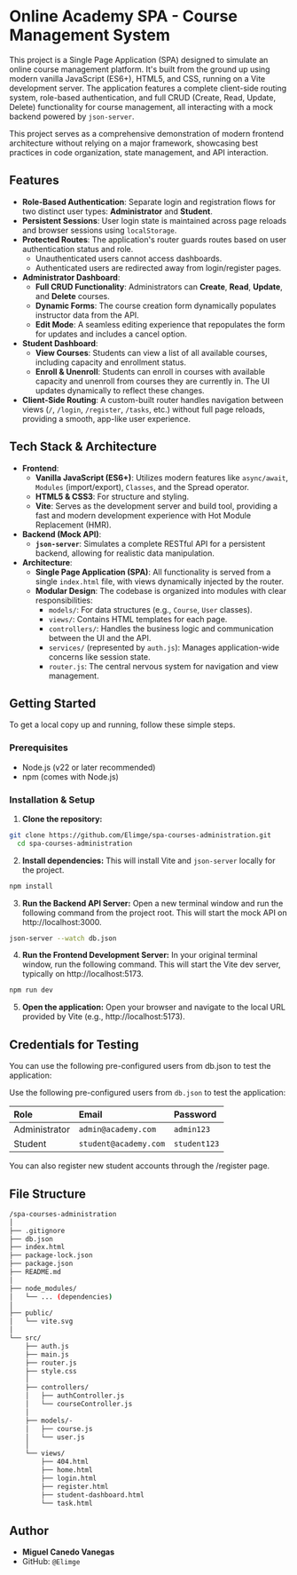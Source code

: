 # Online Academy SPA - Course Management System

This project is a Single Page Application (SPA) designed to simulate an online course management platform. It's built from the ground up using modern vanilla JavaScript (ES6+), HTML5, and CSS, running on a Vite development server. The application features a complete client-side routing system, role-based authentication, and full CRUD (Create, Read, Update, Delete) functionality for course management, all interacting with a mock backend powered by `json-server`.

This project serves as a comprehensive demonstration of modern frontend architecture without relying on a major framework, showcasing best practices in code organization, state management, and API interaction.

## Features

- **Role-Based Authentication**: Separate login and registration flows for two distinct user types: **Administrator** and **Student**.
- **Persistent Sessions**: User login state is maintained across page reloads and browser sessions using `localStorage`.
- **Protected Routes**: The application's router guards routes based on user authentication status and role.
  - Unauthenticated users cannot access dashboards.
  - Authenticated users are redirected away from login/register pages.
- **Administrator Dashboard**:
  - **Full CRUD Functionality**: Administrators can **Create**, **Read**, **Update**, and **Delete** courses.
  - **Dynamic Forms**: The course creation form dynamically populates instructor data from the API.
  - **Edit Mode**: A seamless editing experience that repopulates the form for updates and includes a cancel option.
- **Student Dashboard**:
  - **View Courses**: Students can view a list of all available courses, including capacity and enrollment status.
  - **Enroll & Unenroll**: Students can enroll in courses with available capacity and unenroll from courses they are currently in. The UI updates dynamically to reflect these changes.
- **Client-Side Routing**: A custom-built router handles navigation between views (`/`, `/login`, `/register`, `/tasks`, etc.) without full page reloads, providing a smooth, app-like user experience.

## Tech Stack & Architecture

- **Frontend**:
  - **Vanilla JavaScript (ES6+)**: Utilizes modern features like `async/await`, `Modules` (import/export), `Classes`, and the Spread operator.
  - **HTML5 & CSS3**: For structure and styling.
  - **Vite**: Serves as the development server and build tool, providing a fast and modern development experience with Hot Module Replacement (HMR).
- **Backend (Mock API)**:
  - **`json-server`**: Simulates a complete RESTful API for a persistent backend, allowing for realistic data manipulation.
- **Architecture**:
  - **Single Page Application (SPA)**: All functionality is served from a single `index.html` file, with views dynamically injected by the router.
  - **Modular Design**: The codebase is organized into modules with clear responsibilities:
    - `models/`: For data structures (e.g., `Course`, `User` classes).
    - `views/`: Contains HTML templates for each page.
    - `controllers/`: Handles the business logic and communication between the UI and the API.
    - `services/` (represented by `auth.js`): Manages application-wide concerns like session state.
    - `router.js`: The central nervous system for navigation and view management.

## Getting Started

To get a local copy up and running, follow these simple steps.

### Prerequisites

- Node.js (v22 or later recommended)
- npm (comes with Node.js)


### Installation & Setup

1.  **Clone the repository:**
  ```bash
  git clone https://github.com/Elimge/spa-courses-administration.git
    cd spa-courses-administration
  ```


2.  **Install dependencies:**
 This will install Vite and `json-server` locally for the project.
  ```bash
  npm install
  ```

3. **Run the Backend API Server:**
Open a new terminal window and run the following command from the project root. This will start the mock API on http://localhost:3000.
  ```bash
  json-server --watch db.json
  ```

4. **Run the Frontend Development Server:**
In your original terminal window, run the following command. This will start the Vite dev server, typically on http://localhost:5173.
  ```bash
  npm run dev
  ```

5. **Open the application:**
Open your browser and navigate to the local URL provided by Vite (e.g., http://localhost:5173).

## Credentials for Testing

You can use the following pre-configured users from db.json to test the application:

Use the following pre-configured users from `db.json` to test the application:

| Role          | Email                 | Password   |
| :------------ | :-------------------- | :--------- |
| Administrator | `admin@academy.com`   | `admin123` |
| Student       | `student@academy.com` | `student123` |

You can also register new student accounts through the /register page.

## File Structure
``` bash
/spa-courses-administration
│
├── .gitignore
├── db.json
├── index.html
├── package-lock.json
├── package.json
├── README.md
│
├── node_modules/
│   └── ... (dependencies)
│
├── public/
│   └── vite.svg
│
└── src/
    ├── auth.js
    ├── main.js
    ├── router.js
    ├── style.css
    │
    ├── controllers/
    │   ├── authController.js
    │   └── courseController.js
    │
    ├── models/-
    │   ├── course.js
    │   └── user.js
    │ 
    └── views/
        ├── 404.html
        ├── home.html
        ├── login.html
        ├── register.html
        ├── student-dashboard.html
        └── task.html
``` 
## Author

-   **Miguel Canedo Vanegas**
-   GitHub: `@Elimge` 
